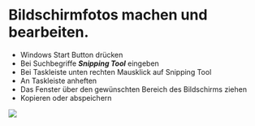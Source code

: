 # Bildschirmfotos machen und bearbeiten.

*   Windows Start Button drücken 
*   Bei Suchbegriffe _**Snipping Tool**_ eingeben 
*   Bei Taskleiste unten rechten Mausklick auf Snipping Tool
*   An Taskleiste anheften 
*   Das Fenster über den gewünschten Bereich des Bildschirms ziehen 
*   Kopieren oder abspeichern

![](https://user-images.githubusercontent.com/113907471/196173981-c55e195f-8fe8-4e2f-b364-a9d20cb3f627.png)
